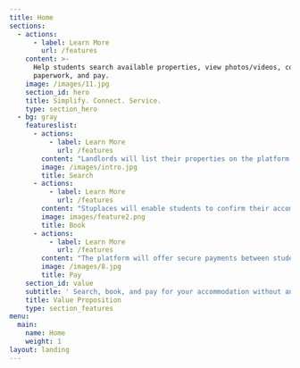 ```yaml
---
title: Home
sections:
  - actions:
      - label: Learn More
        url: /features
    content: >-
      Help students search available properties, view photos/videos, complete
      paperwork, and pay.
    image: /images/11.jpg
    section_id: hero
    title: Simplify. Connect. Service.
    type: section_hero
  - bg: gray
    featureslist:
      - actions:
          - label: Learn More
            url: /features
        content: "Landlords will list their properties on the platform and stuplaces team will verify those to ensure genuineness of photos/videos and safety of environment. With all valid properties listed on the portal, students can easily search accommodations in any part of the destination country through few clicks. They can compare the properties and rates easily and take a decision based on the requirements.\r\n\n* Search and View properties\r\n* Compare properties and rates"
        image: /images/intro.jpg
        title: Search
      - actions:
          - label: Learn More
            url: /features
        content: "Stuplaces will enable students to confirm their accommodation with one click. Both parties will be able to sign lease agreement online without any in-person meetings – which helps in saving time and effort. In case of any issues, stuplaces customer service will look into the problem right away and provide resolution. This way, all communication and confirmation will happen within stuplaces without leaving the platform.\r\n\n* Sign lease agreement\r\n* Customer support"
        image: images/feature2.png
        title: Book
      - actions:
          - label: Learn More
            url: /features
        content: "The platform will offer secure payments between students and property owners. Students can easily pay security deposit and monthly rent using the service. In case of any problems in accommodation, stuplaces will freeze any further payments until the landlord resolves that. Multiple modes of payment will be offered such as credit, debit, interact, Apple pay etc.\r\n\n* Single click payment\r\n* Mutiple modes of payment"
        image: /images/8.jpg
        title: Pay
    section_id: value
    subtitle: ' Search, book, and pay for your accommodation without any hassle.'
    title: Value Proposition
    type: section_features
menu:
  main:
    name: Home
    weight: 1
layout: landing
---
```


